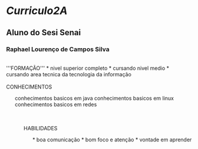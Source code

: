 # <i> Curriculo2A </i>
## Aluno do Sesi Senai
### <b> Raphael Lourenço de Campos Silva </b>

<br />
'''FORMAÇÃO'''
* nivel superior completo
* cursando nivel medio 
* cursando area tecnica da tecnologia da informação
<br />

<br />
CONHECIMENTOS
<ol>
conhecimentos basicos em java
conhecimentos basicos em linux
conhecimentos basicos em redes
<ol>
<br />

<br />
HABILIDADES 
<ol>
* boa comunicação 
* bom foco e atenção 
* vontade em aprender 
<br />
